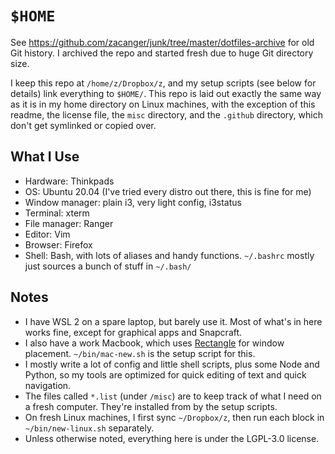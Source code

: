 # `$HOME`

See <https://github.com/zacanger/junk/tree/master/dotfiles-archive> for old
Git history. I archived the repo and started fresh due to huge Git directory
size.

I keep this repo at `/home/z/Dropbox/z`, and my setup scripts (see below for
details) link everything to `$HOME/`. This repo is laid out exactly the same way
as it is in my home directory on Linux machines, with the exception of this
readme, the license file, the `misc` directory, and the `.github` directory,
which don't get symlinked or copied over.

## What I Use

* Hardware: Thinkpads
* OS: Ubuntu 20.04 (I've tried every distro out there, this is fine for me)
* Window manager: plain i3, very light config, i3status
* Terminal: xterm
* File manager: Ranger
* Editor: Vim
* Browser: Firefox
* Shell: Bash, with lots of aliases and handy functions. `~/.bashrc`
  mostly just sources a bunch of stuff in `~/.bash/`

## Notes

* I have WSL 2 on a spare laptop, but barely use it. Most of what's in here
  works fine, except for graphical apps and Snapcraft.
* I also have a work Macbook, which uses
  [Rectangle](https://github.com/rxhanson/Rectangle) for window placement.
  `~/bin/mac-new.sh` is the setup script for this.
* I mostly write a lot of config and little shell scripts, plus some Node and
  Python, so my tools are optimized for quick editing of text and quick
  navigation.
* The files called `*.list` (under `/misc`) are to keep track of what I need on
  a fresh computer. They're installed from by the setup scripts.
* On fresh Linux machines, I first sync `~/Dropbox/z`, then run each block in
  `~/bin/new-linux.sh` separately.
* Unless otherwise noted, everything here is under the LGPL-3.0 license.
